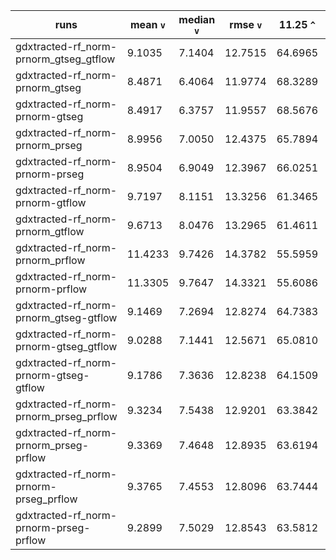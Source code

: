 runs | mean `v` | median `v` | rmse `v` | 11.25 `^` | 22.5 `^` | 30 `^`
-----| -------- |----------- |--------- | --------- | -------- |----
gdxtracted-rf_norm-prnorm_gtseg_gtflow | 9.1035 | 7.1404 | 12.7515 | 64.6965 | 90.7630 | 97.4106
gdxtracted-rf_norm-prnorm_gtseg | 8.4871 | 6.4064 | 11.9774 | 68.3289 | 92.3611 | 97.8630
gdxtracted-rf_norm-prnorm-gtseg | 8.4917 | 6.3757 | 11.9557 | 68.5676 | 92.3286 | 97.8556
gdxtracted-rf_norm-prnorm_prseg | 8.9956 | 7.0050 | 12.4375 | 65.7894 | 91.4518 | 97.7558
gdxtracted-rf_norm-prnorm-prseg | 8.9504 | 6.9049 | 12.3967 | 66.0251 | 91.5187 | 97.7996
gdxtracted-rf_norm-prnorm-gtflow | 9.7197 | 8.1151 | 13.3256 | 61.3465 | 89.3805 | 97.3679
gdxtracted-rf_norm-prnorm_gtflow | 9.6713 | 8.0476 | 13.2965 | 61.4611 | 89.4938 | 97.3768
gdxtracted-rf_norm-prnorm_prflow | 11.4233 | 9.7426 | 14.3782 | 55.5959 | 86.8629 | 96.6473
gdxtracted-rf_norm-prnorm-prflow | 11.3305 | 9.7647 | 14.3321 | 55.6086 | 87.0189 | 96.7117
gdxtracted-rf_norm-prnorm_gtseg-gtflow | 9.1469 | 7.2694 | 12.8274 | 64.7383 | 90.8332 | 97.2836
gdxtracted-rf_norm-prnorm-gtseg_gtflow | 9.0288 | 7.1441 | 12.5671 | 65.0810 | 91.2323 | 97.6499
gdxtracted-rf_norm-prnorm-gtseg-gtflow | 9.1786 | 7.3636 | 12.8238 | 64.1509 | 90.6317 | 97.4110
gdxtracted-rf_norm-prnorm_prseg_prflow | 9.3234 | 7.5438 | 12.9201 | 63.3842 | 90.3933 | 97.4515
gdxtracted-rf_norm-prnorm_prseg-prflow | 9.3369 | 7.4648 | 12.8935 | 63.6194 | 90.4302 | 97.4856
gdxtracted-rf_norm-prnorm-prseg_prflow | 9.3765 | 7.4553 | 12.8096 | 63.7444 | 90.6477 | 97.6276
gdxtracted-rf_norm-prnorm-prseg-prflow | 9.2899 | 7.5029 | 12.8543 | 63.5812 | 90.5121 | 97.5683

